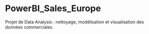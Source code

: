 # PowerBI_Sales_Europe
Projet de Data Analysis : nettoyage, modélisation et visualisation des données commerciales.
